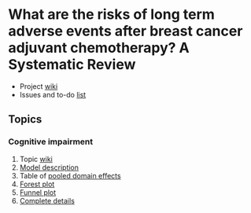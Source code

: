 # What are the risks of long term adverse events after breast cancer adjuvant chemotherapy? A Systematic Review

* Project [wiki](https://github.com/benjamin-chan/AEAfterBreastCaACT/wiki)
* Issues and to-do [list](https://github.com/benjamin-chan/AEAfterBreastCaACT/issues)

## Topics

### Cognitive impairment

1. Topic [wiki](https://github.com/benjamin-chan/AEAfterBreastCaACT/wiki/Cognitive-impairment)
2. [Model description](https://github.com/benjamin-chan/AEAfterBreastCaACT/tree/master/CognitiveImpairment#meta-analysis)
2. Table of [pooled domain effects](https://github.com/benjamin-chan/AEAfterBreastCaACT/tree/master/CognitiveImpairment#pooled-domain-effects)
2. [Forest plot](https://github.com/benjamin-chan/AEAfterBreastCaACT/blob/master/CognitiveImpairment/Output/forest.png)
3. [Funnel plot](https://github.com/benjamin-chan/AEAfterBreastCaACT/blob/master/CognitiveImpairment/Output/funnel.png)
3. [Complete details](https://github.com/benjamin-chan/AEAfterBreastCaACT/tree/master/CognitiveImpairment#cognitive-impairment)
